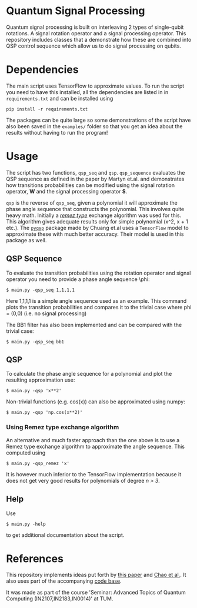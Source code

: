 # Quantum Signal Processing
Quantum signal processing is built on interleaving 2 types of single-qubit rotations. A signal rotation operator and a signal processing operator. This repository includes classes that a demonstrate how these are combined into QSP control sequence which allow us to do signal processing on qubits.

# Dependencies 
The main script uses TensorFlow to approximate values. 
To run the script you need to have this installed, all 
the dependencies are listed in in `requirements.txt` and
can be installed using 
```
pip install -r requirements.txt
```
The packages can be quite large so some demonstrations
of the script have also been saved in the `examples/`
folder so that you get an idea about the results without
having to run the program!

# Usage

The script has two functions, `qsp_seq` and `qsp`. `qsp_sequence` evaluates the
QSP sequence as defined in the paper by Martyn et.al. and demonstrates how 
transitions probabilities can be modified using the signal rotation operator,
**W** and the signal processing operator **S**.

`qsp` is the reverse of `qsp_seq`, given a polynomial it will approximate the 
phase angle sequence that constructs the polynomial. This involves 
quite heavy math. Initially a [*remez type*](https://en.wikipedia.org/wiki/Remez_algorithm) exchange algorithm was used for this.
This algorithm gives adequate results only for simple polynomial (x^2, x + 1 etc.).
The [`pyqsp`](https://github.com/ichuang/pyqsp) package made by Chuang et.al uses a `TensorFlow` model to approximate
these with much better accuracy. Their model is used in this package as well.

## QSP Sequence
To evaluate the transition probabilities using the rotation operator and signal
operator you need to provide a phase angle sequence \phi:

```
$ main.py -qsp_seq 1,1,1,1
```
Here 1,1,1,1 is a simple angle sequence used as an example. This command 
plots the transition probabilities and compares it to the trivial case where
phi = (0,0) (i.e. no signal processing)


The BB1 filter has also been implemented and can be compared with the trivial
case:
```
$ main.py -qsp_seq bb1
```

## QSP

To calculate the phase angle sequence for a polynomial and plot the 
resulting approximation use:

```
$ main.py -qsp 'x**2'
```

Non-trivial functions (e.g. cos(x)) can also be approximated using numpy:

```
$ main.py -qsp 'np.cos(x**2)'
```

### Using Remez type exchange algorithm
An alternative and much faster approach than the one above is to use a 
Remez type exchange algorithm to approximate the angle sequence. This computed
using
```
$ main.py -qsp_remez 'x'
```
It is however much inferior to the TensorFlow implementation because it does not
get very good results for polynomials of degree *n > 3*.

## Help
Use

```
$ main.py -help
```

to get additional documentation about the script.

# References
This repository implements ideas put forth by [this paper](https://journals.aps.org/prxquantum/abstract/10.1103/PRXQuantum.2.040203) and [Chao et al.](https://github.com/alibaba-edu/angle-sequence). It also uses part of the accompanying [code base](https://github.com/ichuang/pyqsp).

It was made as part of the course 'Seminar: Advanced Topics of Quantum Computing (IN2107,IN2183,IN0014)' at TUM.

